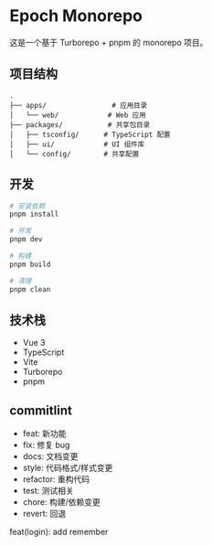 # Epoch Monorepo

这是一个基于 Turborepo + pnpm 的 monorepo 项目。

## 项目结构

```
.
├── apps/                # 应用目录
│   └── web/            # Web 应用
├── packages/           # 共享包目录
│   ├── tsconfig/      # TypeScript 配置
│   ├── ui/            # UI 组件库
│   └── config/        # 共享配置
```

## 开发

```bash
# 安装依赖
pnpm install

# 开发
pnpm dev

# 构建
pnpm build

# 清理
pnpm clean
```

## 技术栈

- Vue 3
- TypeScript
- Vite
- Turborepo
- pnpm

## commitlint

* feat: 新功能
* fix: 修复 bug
* docs: 文档变更
* style: 代码格式/样式变更
* refactor: 重构代码
* test: 测试相关
* chore: 构建/依赖变更
* revert: 回退

feat(login): add remember